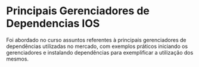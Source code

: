 # Principais Gerenciadores de Dependencias IOS

Foi abordado no curso assuntos  referentes à principais gerenciadores de dependências utilizadas no mercado, com exemplos práticos iniciando os  gerenciadores e instalando dependências para exemplificar a utilização dos mesmos.
